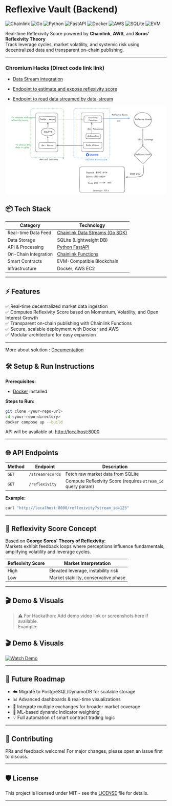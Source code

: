 # Reflexive Vault (Backend)
![Chainlink](https://img.shields.io/badge/Chainlink-375BD2?style=flat&logo=chainlink&logoColor=white)
![Go](https://img.shields.io/badge/Go-00ADD8?style=flat&logo=go&logoColor=white)
![Python](https://img.shields.io/badge/Python-3776AB?style=flat&logo=python&logoColor=white)
![FastAPI](https://img.shields.io/badge/FastAPI-009688?style=flat&logo=fastapi&logoColor=white)
![Docker](https://img.shields.io/badge/Docker-2496ED?style=flat&logo=docker&logoColor=white)
![AWS](https://img.shields.io/badge/AWS-FF9900?style=flat&logo=amazonaws&logoColor=white)
![SQLite](https://img.shields.io/badge/SQLite-003B57?style=flat&logo=sqlite&logoColor=white)
![EVM](https://img.shields.io/badge/EVM-Compatible-5C2D91?style=flat)

Real-time Reflexivity Score powered by **Chainlink**, **AWS**, and **Soros' Reflexivity Theory**  
Track leverage cycles, market volatility, and systemic risk using decentralized data and transparent on-chain publishing.

---

### Chromium Hacks (Direct code link link)
- [Data Stream integration](https://github.com/AnkurKumarShukla/linkbackend/blob/a7762fbae0ae0298ee24ad36191506dacda43ca1/stream-app/main.go#L20)
- [Endpoint to estimate and expose reflexivity score](https://github.com/AnkurKumarShukla/linkbackend/blob/a7762fbae0ae0298ee24ad36191506dacda43ca1/py-api-app/main.py#L56)

- [Endpoint to read data streamed by data-stream](https://github.com/AnkurKumarShukla/linkbackend/blob/a7762fbae0ae0298ee24ad36191506dacda43ca1/py-api-app/main.py#L37)


![Architecture Diagram](image.png)

## 📦 Tech Stack

| Category              | Technology                          |
|----------------------|-------------------------------------|
| Real-time Data Feed  | [Chainlink Data Streams (Go SDK)](https://chain.link/data-streams) |
| Data Storage         | SQLite (Lightweight DB)             |
| API & Processing     | [Python FastAPI](https://fastapi.tiangolo.com/) |
| On-Chain Integration | [Chainlink Functions](https://chain.link/functions) |
| Smart Contracts      | EVM-Compatible Blockchain           |
| Infrastructure       | Docker, AWS EC2                     |

---

## ⚡ Features

✅ Real-time decentralized market data ingestion  
✅ Computes Reflexivity Score based on Momentum, Volatility, and Open Interest Growth  
✅ Transparent on-chain publishing with Chainlink Functions  
✅ Secure, scalable deployment with Docker and AWS  
✅ Modular architecture for easy expansion  

---

More about solution : [Documentation](https://docs.google.com/document/d/1sdwQq9cpyK3YzQ1xSMgvZQW2y2AWSYIKEyzm9V6AAN8/edit?usp=sharing)

## 🛠️ Setup & Run Instructions

**Prerequisites:**  
- [Docker](https://docs.docker.com/get-docker/) installed  

**Steps to Run:**

```bash
git clone <your-repo-url>
cd <your-repo-directory>
docker compose up --build
```

API will be available at: [http://localhost:8000](http://localhost:8000) 

---

## 🌐 API Endpoints

| Method | Endpoint         | Description                          |
|--------|-----------------|--------------------------------------|
| `GET`  | `/streamrecords` | Fetch raw market data from SQLite    |
| `GET`  | `/reflexivity`   | Compute Reflexivity Score (requires `stream_id` query param) |

**Example:**

```bash
curl "http://localhost:8000/reflexivity?stream_id=123"
```

---


## 🎯 Reflexivity Score Concept

Based on **George Soros' Theory of Reflexivity**:  
Markets exhibit feedback loops where perceptions influence fundamentals, amplifying volatility and leverage cycles.

| Reflexivity Score | Market Interpretation                |
|-------------------|--------------------------------------|
| High              | Elevated leverage, instability risk  |
| Low               | Market stability, conservative phase |

---

## 🎬 Demo & Visuals

> ⚠️ For Hackathon: Add demo video link or screenshots here if available.  
Example:

## 🎬 Demo & Visuals

[![Watch Demo](https://img.youtube.com/vi/j7hOQ1wxU3Q/0.jpg)](https://www.youtube.com/watch?v=j7hOQ1wxU3Q&autoplay=1)


---

## 🚀 Future Roadmap

- ☁️ Migrate to PostgreSQL/DynamoDB for scalable storage  
- 📊 Advanced dashboards & real-time visualizations  
- 🔗 Integrate multiple exchanges for broader market coverage  
- 🤖 ML-based dynamic indicator weighting  
- 💡 Full automation of smart contract trading logic  

---

## 🤝 Contributing

PRs and feedback welcome! For major changes, please open an issue first to discuss.

---

## 🛡️ License

This project is licensed under MIT - see the [LICENSE](LICENSE) file for details.

---



